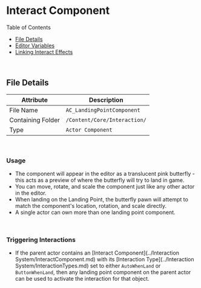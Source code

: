 # Interact Component

Table of Contents

- [File Details](#file-details)
- [Editor Variables](#editor-variables)
- [Linking Interact Effects](#linking-interact-effects)

<br>

## File Details

| Attribute         | Description                  |
| ----------------- | ---------------------------- |
| File Name         | `AC_LandingPointComponent`   |
| Containing Folder | `/Content/Core/Interaction/` |
| Type              | `Actor Component`            |

<br>

### Usage

- The component will appear in the editor as a translucent pink butterfly - this acts as a preview of where the butterfly will try to land in game.
- You can move, rotate, and scale the component just like any other actor in the editor.
- When landing on the Landing Point, the butterfly pawn will attempt to match the component's location, rotation, and scale directly. 
- A single actor can own more than one landing point component.

<br>

### Triggering Interactions

- If the parent actor contains an [Interact Component](../Interaction System/InteractComponent.md) with its [Interaction Type](../Interaction System/InteractionTypes.md) set to either `AutoWhenLand` or `ButtonWhenLand`, then any landing point component on the parent actor can be used to activate the interaction for that object.

<br>